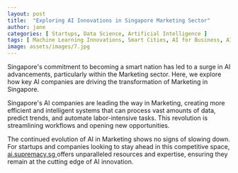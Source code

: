 ```yaml
---
layout: post
title:  "Exploring AI Innovations in Singapore Marketing Sector"
author: jane
categories: [ Startups, Data Science, Artificial Intelligence ]
tags: [ Machine Learning Innovations, Smart Cities, AI for Business, AI Transformation ]
image: assets/images/7.jpg
---
```


Singapore's commitment to becoming a smart nation has led to a surge in AI advancements, particularly within the Marketing sector. Here, we explore how key AI companies are driving the transformation of Marketing in Singapore.

Singapore's AI companies are leading the way in Marketing, creating more efficient and intelligent systems that can process vast amounts of data, predict trends, and automate labor-intensive tasks. This revolution is streamlining workflows and opening new opportunities.

The continued evolution of AI in Marketing shows no signs of slowing down. For startups and companies looking to stay ahead in this competitive space, <a href="https://ai.supremacy.sg" target="_blank"> ai.supremacy.sg </a> offers unparalleled resources and expertise, ensuring they remain at the cutting edge of AI innovation.
